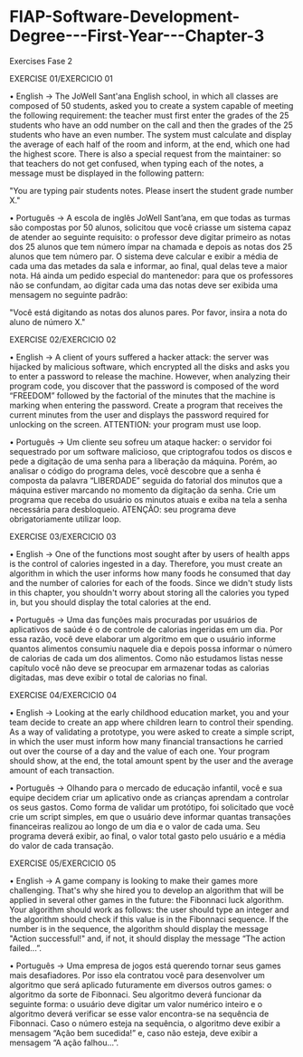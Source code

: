 # FIAP-Software-Development-Degree---First-Year---Chapter-3
Exercises Fase 2

EXERCISE 01/EXERCICIO 01

•	English -> The JoWell Sant'ana English school, in which all classes are composed of 50 students, asked you to create a system capable of meeting the following requirement: the teacher must first enter the grades of the 25 students who have an odd number on the call and then the grades of the 25 students who have an even number. The system must calculate and display the average of each half of the room and inform, at the end, which one had the highest score. There is also a special request from the maintainer: so that teachers do not get confused, when typing each of the notes, a message must be displayed in the following pattern:

"You are typing pair students notes. Please insert the student grade number X."

•	Português -> A escola de inglês JoWell Sant’ana, em que todas as turmas são compostas por 50 alunos, solicitou que você criasse um sistema capaz de atender ao seguinte requisito: o professor deve digitar primeiro as notas dos 25 alunos que tem número ímpar na chamada e depois as notas dos 25 alunos que tem número par. O sistema deve calcular e exibir a média de cada uma das metades da sala e informar, ao final, qual delas teve a maior nota. Há ainda um pedido especial do mantenedor: para que os professores não se confundam, ao digitar cada uma das notas deve ser exibida uma mensagem no seguinte padrão:

"Você está digitando as notas dos alunos pares. Por favor, insira a nota do aluno de número X."


EXERCISE 02/EXERCICIO 02

•	English -> A client of yours suffered a hacker attack: the server was hijacked by malicious software, which encrypted all the disks and asks you to enter a password to release the machine. However, when analyzing their program code, you discover that the password is composed of the word “FREEDOM” followed by the factorial of the minutes that the machine is marking when entering the password. Create a program that receives the current minutes from the user and displays the password required for unlocking on the screen. ATTENTION: your program must use loop.

•	Português -> Um cliente seu sofreu um ataque hacker: o servidor foi sequestrado por um software malicioso, que criptografou todos os discos e pede a digitação de uma senha para a liberação da máquina. Porém, ao analisar o código do programa deles, você descobre que a senha é composta da palavra “LIBERDADE” seguida do fatorial dos minutos que a máquina estiver marcando no momento da digitação da senha. Crie um programa que receba do usuário os minutos atuais e exiba na tela a senha necessária para desbloqueio. ATENÇÃO: seu programa deve obrigatoriamente utilizar loop.


EXERCISE 03/EXERCICIO 03

•	English -> One of the functions most sought after by users of health apps is the control of calories ingested in a day. Therefore,
you must create an algorithm in which the user informs how many foods he consumed that day and the number of calories for each of the foods. Since we didn't study lists in this chapter, you shouldn't worry about storing all the calories you typed in, but you should display the total calories at the end.

•	Português -> Uma das funções mais procuradas por usuários de aplicativos de saúde é o de controle de calorias ingeridas em um dia. Por essa razão,
você deve elaborar um algoritmo em que o usuário informe quantos alimentos consumiu naquele dia e depois possa informar o número de calorias de cada um dos alimentos. Como não estudamos listas nesse capítulo você não deve se preocupar em armazenar todas as calorias digitadas, mas deve exibir o total de calorias no final.


EXERCISE 04/EXERCICIO 04

•	English -> Looking at the early childhood education market, you and your team decide to create an app where children learn to control their spending. As a way of validating a prototype, you were asked to create a simple script, in which the user must inform how many financial transactions he carried out over the course of a day and the value of each one. Your program should show, at the end, the total amount spent by the user and the average amount of each transaction.

•	Português -> Olhando para o mercado de educação infantil, você e sua equipe decidem criar um aplicativo onde as crianças aprendam a controlar os seus gastos. Como forma de validar um protótipo, foi solicitado que você crie um script simples, em que o usuário deve informar quantas transações financeiras realizou ao longo de um dia e o valor de cada uma. Seu programa deverá exibir, ao final, o valor total gasto pelo usuário e a média do valor de cada transação.


EXERCISE 05/EXERCICIO 05

•	English -> A game company is looking to make their games more challenging. That's why she hired you to develop an algorithm that will be applied in several other games in the future: the Fibonnaci luck algorithm. Your algorithm should work as follows: the user should type an integer and the algorithm should check if this value is in the Fibonnaci sequence. If the number is in the sequence, the algorithm should display the message "Action successful!" and, if not, it should display the message “The action failed...”.

•	Português -> Uma empresa de jogos está querendo tornar seus games mais desafiadores. Por isso ela contratou você para desenvolver um algoritmo que será aplicado futuramente em diversos outros games: o algoritmo da sorte de Fibonnaci. Seu algoritmo deverá funcionar da seguinte forma: o usuário deve digitar um valor numérico inteiro e o algoritmo deverá verificar se esse valor encontra-se na sequência de Fibonnaci. Caso o número esteja na sequência, o algoritmo deve exibir a mensagem “Ação bem sucedida!” e, caso não esteja, deve exibir a mensagem “A ação falhou...”.


